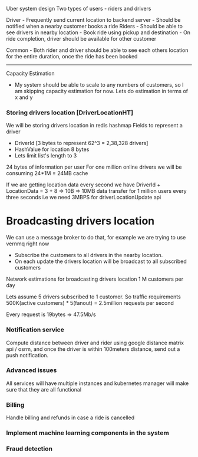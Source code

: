 Uber system design
Two types of users - riders and drivers

Driver
    - Frequently send current location to backend server
    - Should be notified when a nearby customer books a ride
Riders
    - Should be able to see drivers in nearby location
    - Book ride using pickup and destination
    - On ride completion, driver should be available for other customer

Common
    - Both rider and driver should be able to see each others location for the entire duration, once the ride has been booked

---

Capacity Estimation
- My system should be able to scale to any numbers of customers, so I am skipping capacity estimation for now. Lets do estimation in terms of x and y


### Storing drivers location [DriverLocationHT]
We will be storing drivers location in redis hashmap
Fields to represent a driver
- DriverId [3 bytes to represent 62^3 = 2,38,328 drivers]
- HashValue for location 8 bytes
- Lets limit list's length to 3

24 bytes of information per user
For one million online drivers we will be consuming 24*1M = 24MB cache

If we are getting location data every second we have DriverId + LocationData = 3 + 8 => 10B => 10MB data transfer for 1 million users every three seconds
i.e we need 3MBPS for driverLocationUpdate api


# Broadcasting drivers location
We can use a message broker to do that, for example we are trying to use vernmq right now

- Subscribe the customers to all drivers in the nearby location.
- On each update the drivers location will be broadcast to all subscribed customers

Network estimations for broadcasting drivers location
1 M customers per day


Lets assume 5 drivers subscribed to 1 customer. So traffic requirements
500K(active customers) * 5(fanout) = 2.5million requests per second

Every request is 19bytes => 47.5Mb/s



### Notification service
Compute distance between driver and rider using google distance matrix api / osrm, and once the driver is within 100meters distance, send out a push notification.



### Advanced issues
All services will have multiple instances and kubernetes manager will make sure that they are all functional

### Billing
Handle billing and refunds in case a ride is cancelled

### Implement machine learning components in the system

### Fraud detection




